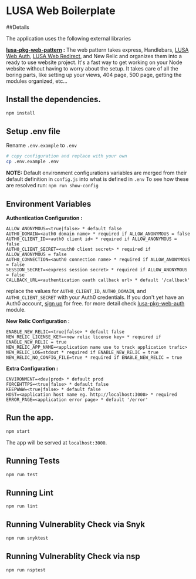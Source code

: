 # LUSA Web Boilerplate

##Details

The application uses the following external libraries

**<a href="https://github.com/EliLillyCo/lusa-pkg-web-pattern">lusa-pkg-web-pattern</a> :** The web pattern takes express, Handlebars, <a href="https://github.com/EliLillyCo/lusa-pkg-web-auth">LUSA Web Auth</a>, <a href="https://github.com/EliLillyCo/lusa-pkg-web-redirects">LUSA Web Redirect</a>, and New Relic and organizes them into a ready to use website project. It's a fast way to get working on your Node website without having to worry about the setup. It takes care of all the boring parts, like setting up your views, 404 page, 500 page, getting the modules organized, etc...


## Install the dependencies.

```bash
npm install
```

## Setup .env file

Rename `.env.example` to `.env`

```bash
# copy configuration and replace with your own
cp .env.example .env
```

**NOTE:**
Default environment configurations variables are merged from their default definition in `config.js` into what is defined in `.env`
To see how these are resolved run:  `npm run show-config`

## Environment Variables

**Authentication Configuration :**
  ````
  ALLOW_ANONYMOUS=<true|false> * default false
  AUTH0_DOMAIN=<auth0 domain name> * required if ALLOW_ANONYMOUS = false
  AUTH0_CLIENT_ID=<auth0 client id> * required if ALLOW_ANONYMOUS = false
  AUTH0_CLIENT_SECRET=<auth0 client secret> * required if ALLOW_ANONYMOUS = false
  AUTH0_CONNECTION=<auth0 connection name> * required if ALLOW_ANONYMOUS = false
  SESSION_SECRET=<express session secret> * required if ALLOW_ANONYMOUS = false
  CALLBACK_URL=<authentication oauth callback url> * default '/callback'
 ````
 replace the values for `AUTH0_CLIENT_ID`, `AUTH0_DOMAIN`, and `AUTH0_CLIENT_SECRET` with your Auth0 credentials. If you don't yet have an Auth0 account, [sign up](https://auth0.com/signuo) for free.
  for more detail check <a href="https://github.com/EliLillyCo/lusa-pkg-web-auth">lusa-pkg-web-auth</a> module.

**New Relic Configuration :**
  ````
  ENABLE_NEW_RELIC=<true|false> * default false
  NEW_RELIC_LICENSE_KEY=<new relic license key> * required if ENABLE_NEW_RELIC = true
  NEW_RELIC_APP_NAME=<application name use to track application trafic>
  NEW_RELIC_LOG=stdout * required if ENABLE_NEW_RELIC = true
  NEW_RELIC_NO_CONFIG_FILE=true * required if ENABLE_NEW_RELIC = true
  ````
**Extra Configuration :**
 ````
 ENVIRONMENT=<dev|prod> * default prod
 FORCEHTTPS=<true|false> * default false
 KEEPWWW=<true|false> * default false
 HOST=<application host name eg. http://localhost:3000> * required
 ERROR_PAGE=<application error page> * default '/error'
 ````

## Run the app.

```bash
npm start
```

The app will be served at `localhost:3000`.

## Running Tests
```bash
npm run test
```

## Running Lint
```bash
npm run lint
```

## Running Vulnerablity Check via Snyk
```bash
npm run snyktest
```

## Running Vulnerablity Check via nsp
```bash
npm run nsptest
```
